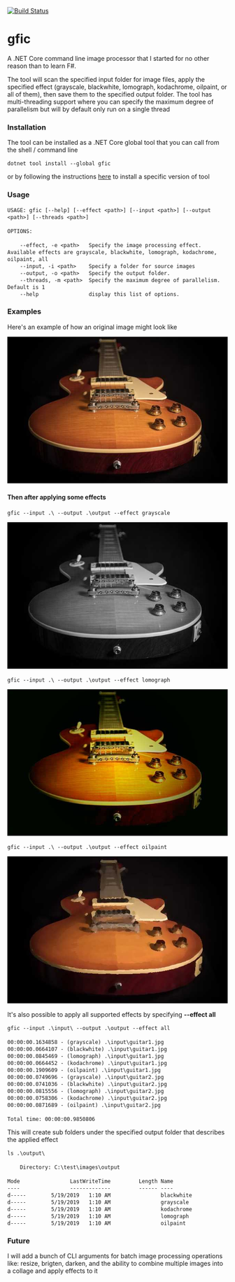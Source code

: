 [![Build Status](https://christianhelle.visualstudio.com/gfic/_apis/build/status/CI%20Build?branchName=master)](https://christianhelle.visualstudio.com/gfic/_build/latest?definitionId=20&branchName=master)

# gfic
A .NET Core command line image processor that I started for no other reason than to learn F#. 

The tool will scan the specified input folder for image files, apply the specified effect (grayscale, blackwhite, lomograph, kodachrome, oilpaint, or all of them), then save them to the specified output folder. The tool has multi-threading support where you can specify the maximum degree of parallelism but will by default only run on a single thread

### Installation
The tool can be installed as a .NET Core global tool that you can call from the shell / command line
```
dotnet tool install --global gfic
```
or by following the instructions [here](https://www.nuget.org/packages/gfic) to install a specific version of tool

### Usage
```
USAGE: gfic [--help] [--effect <path>] [--input <path>] [--output <path>] [--threads <path>]

OPTIONS:

    --effect, -e <path>   Specify the image processing effect. Available effects are grayscale, blackwhite, lomograph, kodachrome, oilpaint, all
    --input, -i <path>    Specify a folder for source images
    --output, -o <path>   Specify the output folder.
    --threads, -m <path>  Specify the maximum degree of parallelism. Default is 1
    --help                display this list of options.
```

### Examples
Here's an example of how an original image might look like

![Before](https://github.com/christianhelle/gfic/blob/master/images/original/guitar1.jpg)

#### Then after applying some effects

```
gfic --input .\ --output .\output --effect grayscale
```

![After](https://github.com/christianhelle/gfic/blob/master/images/grayscale/guitar1.jpg)


```
gfic --input .\ --output .\output --effect lomograph
```

![After](https://github.com/christianhelle/gfic/blob/master/images/lomograph/guitar1.jpg)


```
gfic --input .\ --output .\output --effect oilpaint
```

![After](https://github.com/christianhelle/gfic/blob/master/images/oilpaint/guitar1.jpg)


It's also possible to apply all supported effects by specifying **--effect all**

```
gfic --input .\input\ --output .\output --effect all

00:00:00.1634858 - (grayscale) .\input\guitar1.jpg
00:00:00.0664107 - (blackwhite) .\input\guitar1.jpg
00:00:00.0845469 - (lomograph) .\input\guitar1.jpg
00:00:00.0664452 - (kodachrome) .\input\guitar1.jpg
00:00:00.1909609 - (oilpaint) .\input\guitar1.jpg
00:00:00.0749696 - (grayscale) .\input\guitar2.jpg
00:00:00.0741036 - (blackwhite) .\input\guitar2.jpg
00:00:00.0815556 - (lomograph) .\input\guitar2.jpg
00:00:00.0758306 - (kodachrome) .\input\guitar2.jpg
00:00:00.0871689 - (oilpaint) .\input\guitar2.jpg

Total time: 00:00:00.9850806

```

This will create sub folders under the specified output folder that describes the applied effect

```
ls .\output\

    Directory: C:\test\images\output

Mode                LastWriteTime         Length Name
----                -------------         ------ ----
d-----        5/19/2019   1:10 AM                blackwhite
d-----        5/19/2019   1:10 AM                grayscale
d-----        5/19/2019   1:10 AM                kodachrome
d-----        5/19/2019   1:10 AM                lomograph
d-----        5/19/2019   1:10 AM                oilpaint
```


### Future
I will add a bunch of CLI arguments for batch image processing operations like: resize, brigten, darken, and the ability to combine multiple images into a collage and apply effects to it

